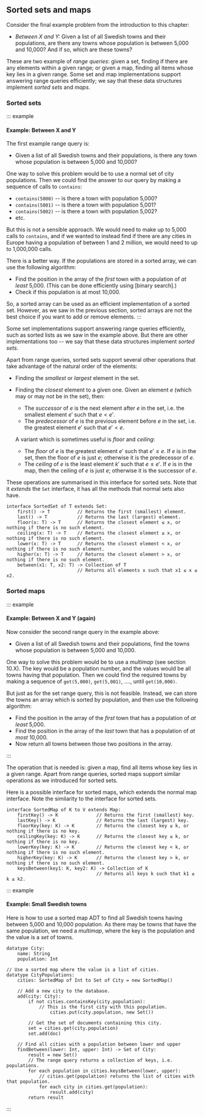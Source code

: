 
## Sorted sets and maps

Consider the final example problem from the introduction to this chapter:

- *Between X and Y:* Given a list of all Swedish towns and their populations, are there any towns whose population is between 5,000 and 10,000? And if so, which are these towns?

These are two example of *range queries*:
given a set, finding if there are any elements within a given range;
or given a map, finding all items whose key lies in a given range.
Some set and map implementations support answering range queries efficiently; we say that these data structures implement *sorted sets* and *maps*.

### Sorted sets

::: example
#### Example: Between X and Y

The first example range query is:

- Given a list of all Swedish towns and their populations, is there any town whose population is between 5,000 and 10,000?

One way to solve this problem would be to use a normal set of city populations.
Then we could find the answer to our query by making a sequence of calls to `contains`:

- `contains(5000)` -- is there a town with population 5,000?
- `contains(5001)` -- is there a town with population 5,001?
- `contains(5002)` -- is there a town with population 5,002?
- etc.

But this is not a sensible approach.
We would need to make up to 5,000 calls to `contains`, and if we wanted to instead find if there are any cities in Europe having a population of between 1 and 2 million, we would need to up to 1,000,000 calls.

There is a better way.
If the populations are stored in a sorted array, we can use the following algorithm:

- Find the position in the array of the *first* town with a population of *at least* 5,000.
  (This can be done efficiently using [binary search].)
- Check if this population is at most 10,000.

So, a sorted array can be used as an efficient implementation of a sorted set.
However, as we saw in the previous section, sorted arrays are not the best choice if you want to add or remove elements.
:::

Some set implementations support answering range queries efficiently, such as sorted lists as we saw in the example above.
But there are other implementations too -- we say that these data structures implement *sorted sets*.

Apart from range queries, sorted sets support several other operations that take advantage of the natural order of the elements:

-   Finding the *smallest* or *largest* element in the set.

-   Finding the *closest* element to a given one.
    Given an element $e$ (which may or may not be in the set), then:

    -   The *successor* of $e$ is the next element after $e$ in the set,
        i.e. the smallest element $e'$ such that $e < e'$.
    -   The *predecessor* of $e$ is the previous element before $e$ in the set,
        i.e. the greatest element $e'$ such that $e' < e$.

    A variant which is sometimes useful is *floor* and *ceiling*:

    -   The *floor* of $e$ is the greatest element $e'$ such that $e' \leq e$.
        If $e$ is in the set, then the floor of $e$ is just $e$; otherwise it is the predecessor of $e$.
    -   The *ceiling* of $e$ is the least element $k'$ such that $e \leq e'$.
        If $e$ is in the map, then the ceiling of $e$ is just $e$; otherwise it is the successor of $e$.

These operations are summarised in this interface for sorted sets.
Note that it *extends* the `Set` interface, it has all the methods that normal sets also have.

    interface SortedSet of T extends Set:
        first() -> T          // Returns the first (smallest) element.
        last() -> T           // Returns the last (largest) element.
        floor(x: T) -> T      // Returns the closest element ≤ x, or nothing if there is no such element.
        ceiling(x: T) -> T    // Returns the closest element ≤ x, or nothing if there is no such element.
        lower(x: T) -> T      // Returns the closest element < x, or nothing if there is no such element.
        higher(x: T) -> T     // Returns the closest element > x, or nothing if there is no such element.
        between(x1: T, x2: T) -> Collection of T
                              // Returns all elements x such that x1 ≤ x ≤ x2.

### Sorted maps

::: example
#### Example: Between X and Y (again)

Now consider the second range query in the example above:

- Given a list of all Swedish towns and their populations, find the towns whose population is between 5,000 and 10,000.

One way to solve this problem would be to use a *multimap* (see section 10.X).
The key would be a population number, and the values would be all towns having that population.
Then we could find the required towns by making a sequence of `get(5,000)`, `get(5,001)`, ...., until `get(10,000)`.

But just as for the set range query, this is not feasible.
Instead, we can store the towns an array which is sorted by population, and then use the following algorithm:

- Find the position in the array of the *first* town that has a population of *at least* 5,000.
- Find the position in the array of the *last* town that has a population of *at most* 10,000.
- Now return all towns between those two positions in the array.

:::

The operation that is needed is: given a map, find all items whose key lies in a given range.
Apart from range queries, sorted maps support similar operations as we introduced for sorted sets.

Here is a possible interface for sorted maps, which extends the normal map interface.
Note the similarity to the interface for sorted sets.

    interface SortedMap of K to V extends Map:
        firstKey() -> K              // Returns the first (smallest) key.
        lastKey() -> K               // Returns the last (largest) key.
        floorKey(key: K) -> K        // Returns the closest key ≤ k, or nothing if there is no key.
        ceilingKey(key: K) -> K      // Returns the closest key ≤ k, or nothing if there is no key.
        lowerKey(key: K) -> K        // Returns the closest key < k, or nothing if there is no such element.
        higherKey(key: K) -> K       // Returns the closest key > k, or nothing if there is no such element.
        keysBetween(key1: K, key2: K) -> Collection of K
                                     // Returns all keys k such that k1 ≤ k ≤ k2.


::: example
#### Example: Small Swedish towns

Here is how to use a sorted map ADT to find all Swedish towns having
between 5,000 and 10,000 population. As there may be towns that have the
same population, we need a *multimap*, where the key is the population and the value is a *set* of towns.

    datatype City:
        name: String
        population: Int

    // Use a sorted map where the value is a list of cities.
    datatype CityPopulations:
        cities: SortedMap of Int to Set of City = new SortedMap()

        // Add a new city to the database.
        add(city: City):
            if not cities.containsKey(city.population):
                // This is the first city with this population.
                    cities.put(city.population, new Set())

            // Get the set of documents containing this city.
            set = cities.get(city.population)
            set.add(doc)

        // Find all cities with a population between lower and upper
        findBetween(lower: Int, upper: Int) -> Set of City:
            result = new Set()
            // The range query returns a collection of keys, i.e. populations.
            for each population in cities.keysBetween(lower, upper):
                // cities.get(population) returns the list of cities with that population.
                for each city in cities.get(population):
                    result.add(city)
            return result

:::

